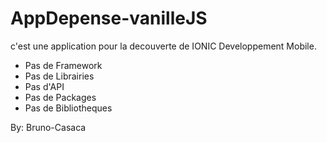 # AppDepense-vanilleJS

c'est une application pour la decouverte de IONIC Developpement Mobile.
- Pas de Framework
- Pas de Librairies
- Pas d'API
- Pas de Packages
- Pas de Bibliotheques



By: Bruno-Casaca
